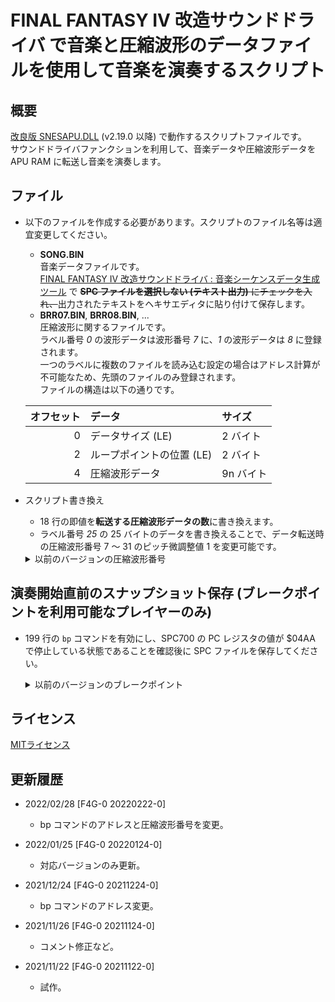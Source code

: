 # FINAL FANTASY IV 改造サウンドドライバ で音楽と圧縮波形のデータファイルを使用して音楽を演奏するスクリプト

## 概要
[改良版 SNESAPU.DLL](https://github.com/dgrfactory/spcplay) (v2.19.0 以降) で動作するスクリプトファイルです。  
サウンドドライバファンクションを利用して、音楽データや圧縮波形データを APU RAM に転送し音楽を演奏します。

## ファイル
- 以下のファイルを作成する必要があります。スクリプトのファイル名等は適宜変更してください。
  - **SONG.BIN**  
音楽データファイルです。  
[FINAL FANTASY IV 改造サウンドドライバ : 音楽シーケンスデータ生成ツール](https://gnilda.rosx.net/SPC/F4G/spcseq.html) で <del>**SPC ファイルを選択しない (テキスト出力)** にチェックを入れ、</del>出力されたテキストをヘキサエディタに貼り付けて保存します。
  - **BRR07.BIN**, **BRR08.BIN**, ...  
圧縮波形に関するファイルです。  
ラベル番号 *0* の波形データは波形番号 *7* に、*1* の波形データは *8* に登録されます。  
一つのラベルに複数のファイルを読み込む設定の場合はアドレス計算が不可能なため、先頭のファイルのみ登録されます。  
ファイルの構造は以下の通りです。

  |オフセット|データ|サイズ|
  |--:|:--|:--|
  |0|データサイズ (LE)|2 バイト|
  |2|ループポイントの位置 (LE)|2 バイト|
  |4|圧縮波形データ|9n バイト|
- スクリプト書き換え  
  - 18 行の即値を**転送する圧縮波形データの数**に書き換えます。  
  - ラベル番号 *25* の 25 バイトのデータを書き換えることで、データ転送時の圧縮波形番号 7 ～ 31 のピッチ微調整値 1 を変更可能です。
  <details>
  <summary>以前のバージョンの圧縮波形番号</summary>
  |バージョン|圧縮波形番号|
  |:----:|:----:|
  |20211122-0|9 ～ 33|
  |20211124-0|9 ～ 33|
  |20211224-0|9 ～ 33|
  |20220124-0|9 ～ 33|
  </details>

## 演奏開始直前のスナップショット保存 (ブレークポイントを利用可能なプレイヤーのみ)
- 199 行の `bp` コマンドを有効にし、SPC700 の PC レジスタの値が $04AA で停止している状態であることを確認後に SPC ファイルを保存してください。
  <details>
  <summary>以前のバージョンのブレークポイント</summary>

  |バージョン|ブレークポイント|
  |:----:|:----:|
  |20211122-0|$0544|
  |20211124-0|$0544|
  |20211224-0|$05AE|
  |20220124-0|$05AE|
  </details>

## ライセンス
[MITライセンス](https://opensource.org/licenses/mit-license.php)

## 更新履歴
- 2022/02/28 [F4G-0 20220222-0]
  - bp コマンドのアドレスと圧縮波形番号を変更。

- 2022/01/25 [F4G-0 20220124-0]
  - 対応バージョンのみ更新。

- 2021/12/24 [F4G-0 20211224-0]
  - bp コマンドのアドレス変更。

- 2021/11/26 [F4G-0 20211124-0]
  - コメント修正など。

- 2021/11/22 [F4G-0 20211122-0]
  - 試作。
